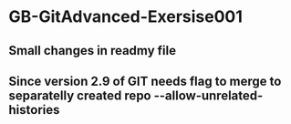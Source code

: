 # GB-GitAdvanced-Exersise001
## Small changes in readmy file
## Since version 2.9 of GIT needs flag to merge to separatelly created repo --allow-unrelated-histories
